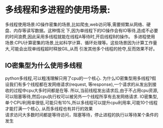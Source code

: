 # 多线程和多进程的使用场景: 
多线程使用场景:IO操作密集的场景,比如爬虫,web访问等,需要频繁从网络、硬盘、内存等读写数据。这种情况 下,因为单线程下的IO操作会有IO等待,造成不必要的时间浪费,因此采用多线程就能在线程A等待时,开启线程B的操作。 
多进程使用场景:CPU计算密集的场景,比如科学计算、循环处理等。这些场景因为计算工作量大,可能会出现单线程超时释放GIL,从而 引发其他多个线程的抢夺,反而效果不好。

## IO密集型为什么使用多线程 
python多线程,可以粗浅理解只用了cpu的一个核心. 为什么IO密集型用多线程?假设我们有多个线程都在发网络请求(request, 等response),一个请求的从发出到接收的过程中cpu大多时间都是在等. 所以,当前线程发出请求后,由于不占用cpu资源,可以阻塞等待,然后cpu执行权可以被另外一个线程所享有去发网络请求. IO密集型,单个CPU利用率很低,可能只有10%,所以多线程可以提升cpu利用率,可能10个线程才能打满一个核心, 从而多线程也有并行的效果  
请求访问大多数时间都是等待访问，阻塞等待，停止进程的执行以等待某个条件的发生